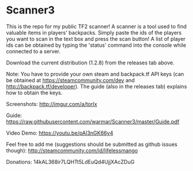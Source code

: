 # Scanner3

This is the repo for my public TF2 scanner! A scanner is a tool used to find valuable items in players' backpacks. Simply paste the ids of the players you want to scan in the text box and press the scan button! A list of player ids can be obtained by typing the 'status' command into the console while connected to a server.

Download the current distribution (1.2.8) from the releases tab above.

Note: You have to provide your own steam and backpack.tf API keys (can be obtained at https://steamcommunity.com/dev and http://backpack.tf/developer). The guide (also in the releases tab) explains how to obtain the keys.

Screenshots: http://imgur.com/a/torIx

Guide: https://raw.githubusercontent.com/warmar/Scanner3/master/Guide.pdf

Video Demo: https://youtu.be/pAl3nGK66y4

Feel free to add me (suggestions should be submitted as github issues though):
http://steamcommunity.com/id/lifelessmango

Donations:
14kAL368ir7LQHTt5LdEuQd4UjjXAcZDuG
